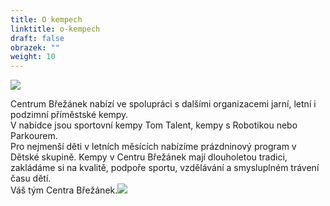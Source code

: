 ```yaml
---
title: O kempech
linktitle: o-kempech
draft: false
obrazek: ""
weight: 10
---
```

![](/assets/media/leto_baner-1-.jpg)

Centrum Břežánek nabízí ve spolupráci s dalšími organizacemi jarní, letní i podzimní příměstské kempy.\
V nabídce jsou sportovní kempy Tom Talent, kempy s Robotikou nebo Parkourem.\
Pro nejmenší děti v letních měsících nabízíme prázdninový program v Dětské skupině. 
Kempy v Centru Břežánek mají dlouholetou tradici, zakládáme si na kvalitě, podpoře sportu, vzdělávání a smysluplném trávení času dětí.\
Váš tým Centra Břežánek.![](/assets/media/2021_letní_kempy_CB_přehled(1).jpg)